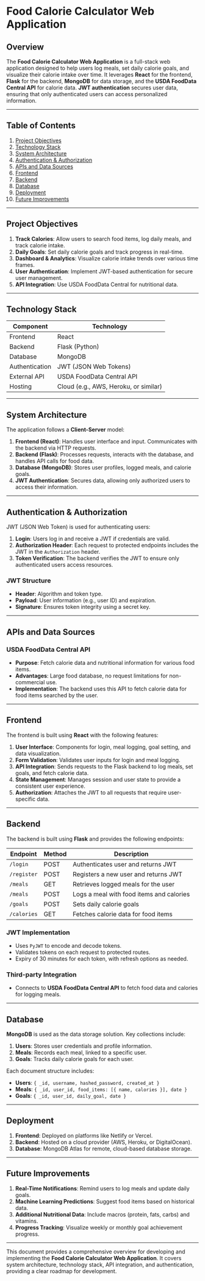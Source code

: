 # Food Calorie Calculator Web Application

## Overview

The **Food Calorie Calculator Web Application** is a full-stack web application designed to help users log meals, set daily calorie goals, and visualize their calorie intake over time. It leverages **React** for the frontend, **Flask** for the backend, **MongoDB** for data storage, and the **USDA FoodData Central API** for calorie data. **JWT authentication** secures user data, ensuring that only authenticated users can access personalized information.

---

## Table of Contents

1. [Project Objectives](#project-objectives)
2. [Technology Stack](#technology-stack)
3. [System Architecture](#system-architecture)
4. [Authentication & Authorization](#authentication--authorization)
5. [APIs and Data Sources](#apis-and-data-sources)
6. [Frontend](#frontend)
7. [Backend](#backend)
8. [Database](#database)
9. [Deployment](#deployment)
10. [Future Improvements](#future-improvements)

---

## Project Objectives

1. **Track Calories**: Allow users to search food items, log daily meals, and track calorie intake.
2. **Daily Goals**: Set daily calorie goals and track progress in real-time.
3. **Dashboard & Analytics**: Visualize calorie intake trends over various time frames.
4. **User Authentication**: Implement JWT-based authentication for secure user management.
5. **API Integration**: Use USDA FoodData Central for nutritional data.

---

## Technology Stack

| Component      | Technology                            |
| -------------- | ------------------------------------- |
| Frontend       | React                                 |
| Backend        | Flask (Python)                        |
| Database       | MongoDB                               |
| Authentication | JWT (JSON Web Tokens)                 |
| External API   | USDA FoodData Central API             |
| Hosting        | Cloud (e.g., AWS, Heroku, or similar) |

---

## System Architecture

The application follows a **Client-Server** model:

1. **Frontend (React)**: Handles user interface and input. Communicates with the backend via HTTP requests.
2. **Backend (Flask)**: Processes requests, interacts with the database, and handles API calls for food data.
3. **Database (MongoDB)**: Stores user profiles, logged meals, and calorie goals.
4. **JWT Authentication**: Secures data, allowing only authorized users to access their information.

---

## Authentication & Authorization

JWT (JSON Web Token) is used for authenticating users:

1. **Login**: Users log in and receive a JWT if credentials are valid.
2. **Authorization Header**: Each request to protected endpoints includes the JWT in the `Authorization` header.
3. **Token Verification**: The backend verifies the JWT to ensure only authenticated users access resources.

### JWT Structure

- **Header**: Algorithm and token type.
- **Payload**: User information (e.g., user ID) and expiration.
- **Signature**: Ensures token integrity using a secret key.

---

## APIs and Data Sources

### USDA FoodData Central API

- **Purpose**: Fetch calorie data and nutritional information for various food items.
- **Advantages**: Large food database, no request limitations for non-commercial use.
- **Implementation**: The backend uses this API to fetch calorie data for food items searched by the user.

---

## Frontend

The frontend is built using **React** with the following features:

1. **User Interface**: Components for login, meal logging, goal setting, and data visualization.
2. **Form Validation**: Validates user inputs for login and meal logging.
3. **API Integration**: Sends requests to the Flask backend to log meals, set goals, and fetch calorie data.
4. **State Management**: Manages session and user state to provide a consistent user experience.
5. **Authorization**: Attaches the JWT to all requests that require user-specific data.

---

## Backend

The backend is built using **Flask** and provides the following endpoints:

| Endpoint    | Method | Description                              |
| ----------- | ------ | ---------------------------------------- |
| `/login`    | POST   | Authenticates user and returns JWT       |
| `/register` | POST   | Registers a new user and returns JWT     |
| `/meals`    | GET    | Retrieves logged meals for the user      |
| `/meals`    | POST   | Logs a meal with food items and calories |
| `/goals`    | POST   | Sets daily calorie goals                 |
| `/calories` | GET    | Fetches calorie data for food items      |

### JWT Implementation

- Uses `PyJWT` to encode and decode tokens.
- Validates tokens on each request to protected routes.
- Expiry of 30 minutes for each token, with refresh options as needed.

### Third-party Integration

- Connects to **USDA FoodData Central API** to fetch food data and calories for logging meals.

---

## Database

**MongoDB** is used as the data storage solution. Key collections include:

1. **Users**: Stores user credentials and profile information.
2. **Meals**: Records each meal, linked to a specific user.
3. **Goals**: Tracks daily calorie goals for each user.

Each document structure includes:

- **Users**: `{ _id, username, hashed_password, created_at }`
- **Meals**: `{ _id, user_id, food_items: [{ name, calories }], date }`
- **Goals**: `{ _id, user_id, daily_goal, date }`

---

## Deployment

1. **Frontend**: Deployed on platforms like Netlify or Vercel.
2. **Backend**: Hosted on a cloud provider (AWS, Heroku, or DigitalOcean).
3. **Database**: MongoDB Atlas for remote, cloud-based database storage.

---

## Future Improvements

1. **Real-Time Notifications**: Remind users to log meals and update daily goals.
2. **Machine Learning Predictions**: Suggest food items based on historical data.
3. **Additional Nutritional Data**: Include macros (protein, fats, carbs) and vitamins.
4. **Progress Tracking**: Visualize weekly or monthly goal achievement progress.

---

This document provides a comprehensive overview for developing and implementing the **Food Calorie Calculator Web Application**. It covers system architecture, technology stack, API integration, and authentication, providing a clear roadmap for development.
